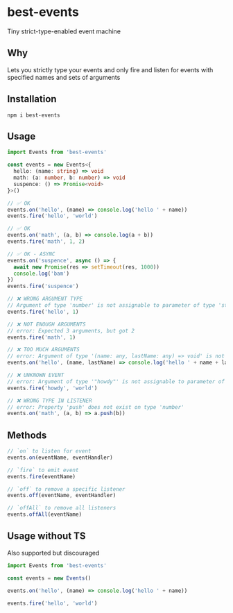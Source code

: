 # best-events

Tiny strict-type-enabled event machine

## Why

Lets you strictly type your events and only fire and listen for events with specified names and sets of arguments

## Installation
```
npm i best-events
```

## Usage
```ts
import Events from 'best-events'

const events = new Events<{
  hello: (name: string) => void
  math: (a: number, b: number) => void
  suspence: () => Promise<void>
}>()

// ✅ OK
events.on('hello', (name) => console.log('hello ' + name))
events.fire('hello', 'world')

// ✅ OK
events.on('math', (a, b) => console.log(a + b))
events.fire('math', 1, 2)

// ✅ OK - ASYNC
events.on('suspence', async () => {
  await new Promise(res => setTimeout(res, 1000))
  console.log('bam')
})
events.fire('suspence')

// ❌ WRONG ARGUMENT TYPE
// Argument of type 'number' is not assignable to parameter of type 'string'
events.fire('hello', 1)

// ❌ NOT ENOUGH ARGUMENTS
// error: Expected 3 arguments, but got 2
events.fire('math', 1)

// ❌ TOO MUCH ARGUMENTS
// error: Argument of type '(name: any, lastName: any) => void' is not assignable to parameter of type '(name: string) => void'
events.on('hello', (name, lastName) => console.log('hello ' + name + lastName))

// ❌ UNKNOWN EVENT
// error: Argument of type '"howdy"' is not assignable to parameter of type '"hello" | "math"'
events.fire('howdy', 'world')

// ❌ WRONG TYPE IN LISTENER
// error: Property 'push' does not exist on type 'number'
events.on('math', (a, b) => a.push(b))
```

## Methods

```ts
// `on` to listen for event
events.on(eventName, eventHandler)

// `fire` to emit event
events.fire(eventName)

// `off` to remove a specific listener
events.off(eventName, eventHandler)

// `offAll` to remove all listeners
events.offAll(eventName)
```

## Usage without TS

Also supported but discouraged
```js
import Events from 'best-events'

const events = new Events()

events.on('hello', (name) => console.log('hello ' + name))

events.fire('hello', 'world')
```
